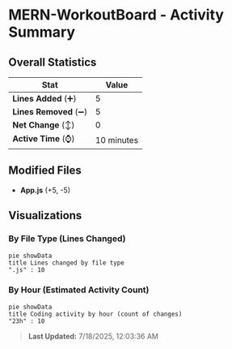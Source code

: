 # MERN-WorkoutBoard - Activity Summary 

## Overall Statistics

| Stat                   | Value                                                             |
| ---------------------- | ----------------------------------------------------------------- |
| **Lines Added** (➕)   | 5                                          |
| **Lines Removed** (➖) | 5                                        |
| **Net Change** (↕)    | 0                |
| **Active Time** (⌚)   | 10 minutes |


## Modified Files
- **App.js** (+5, -5)

## Visualizations

### By File Type (Lines Changed)

```mermaid
pie showData
title Lines changed by file type
".js" : 10
```

### By Hour (Estimated Activity Count)

```mermaid
pie showData
title Coding activity by hour (count of changes)
"23h" : 10
```


> **Last Updated:** 7/18/2025, 12:03:36 AM